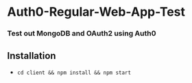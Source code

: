 # Auth0-Regular-Web-App-Test
### Test out MongoDB and OAuth2 using Auth0

## Installation

- `cd client && npm install && npm start`
